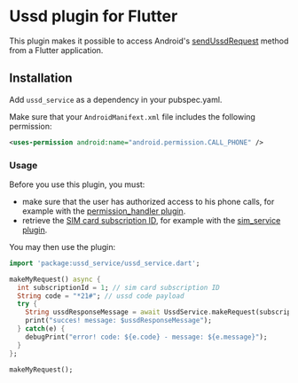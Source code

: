# Ussd plugin for Flutter

This plugin makes it possible to access Android's [sendUssdRequest](https://developer.android.com/reference/android/telephony/TelephonyManager.html#sendUssdRequest(java.lang.String,%20android.telephony.TelephonyManager.UssdResponseCallback,%20android.os.Handler)) method from a Flutter application.

## Installation

Add `ussd_service` as a dependency in your pubspec.yaml.

Make sure that your `AndroidManifext.xml` file includes the following permission:
```xml
<uses-permission android:name="android.permission.CALL_PHONE" />
```

### Usage

Before you use this plugin, you must:
- make sure that the user has authorized access to his phone calls, for example with the [permission_handler plugin](https://pub.dev/packages/permission_handler).
- retrieve the [SIM card subscription ID](https://developer.android.com/reference/android/telephony/SubscriptionInfo#getSubscriptionId()), for example with the [sim_service plugin](https://pub.dev/packages/sim_service).

You may then use the plugin:
``` dart
import 'package:ussd_service/ussd_service.dart';

makeMyRequest() async {
  int subscriptionId = 1; // sim card subscription ID
  String code = "*21#"; // ussd code payload
  try {
    String ussdResponseMessage = await UssdService.makeRequest(subscriptionId, code);
    print("succes! message: $ussdResponseMessage");
  } catch(e) {
    debugPrint("error! code: ${e.code} - message: ${e.message}");
  }
};

makeMyRequest();
```